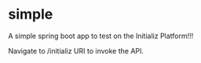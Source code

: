 # simple
A simple spring boot app to test on the Initializ Platform!!!

Navigate to /initializ URI to invoke the API.
